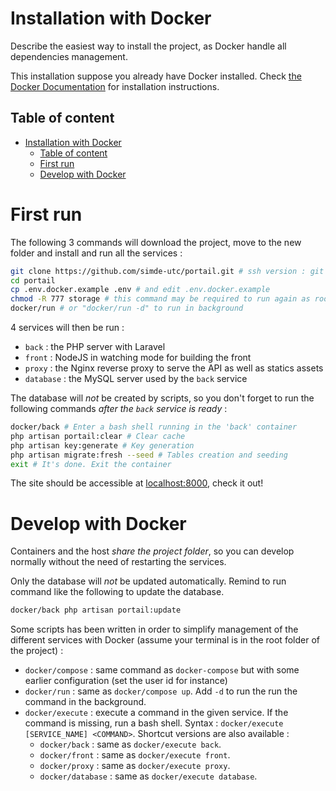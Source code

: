 # Installation with Docker

Describe the easiest way to install the project, as Docker handle all dependencies management.

This installation suppose you already have Docker installed. Check [the Docker Documentation](https://docs.docker.com/) for installation instructions.

## Table of content
- [Installation with Docker](#installation-with-docker)
	- [Table of content](#table-of-content)
  - [First run](#first-run)
  - [Develop with Docker](#develop-with-docker)

# First run

The following 3 commands will download the project, move to the new folder and install and run all the services :

```bash
git clone https://github.com/simde-utc/portail.git # ssh version : git clone git@github.com:simde-utc/portail.git
cd portail
cp .env.docker.example .env # and edit .env.docker.example
chmod -R 777 storage # this command may be required to run again as root to fix permissions issues
docker/run # or "docker/run -d" to run in background
```

4 services will then be run :
 * `back`  : the PHP server with Laravel
 * `front` : NodeJS in watching mode for building the front
 * `proxy` : the Nginx reverse proxy to serve the API as well as statics assets
 * `database` : the MySQL server used by the `back` service

The database will *not* be created by scripts, so you don't forget to run the following commands *after the `back` service is ready* :
```bash
docker/back # Enter a bash shell running in the 'back' container
php artisan portail:clear # Clear cache
php artisan key:generate # Key generation
php artisan migrate:fresh --seed # Tables creation and seeding
exit # It's done. Exit the container
```

The site should be accessible at [localhost:8000](http://localhost:8000), check it out!

# Develop with Docker

Containers and the host *share the project folder*, so you can develop normally without the need of restarting the services.

Only the database will *not* be updated automatically. Remind to run command like the following to update the database.
```bash
docker/back php artisan portail:update
```

Some scripts has been written in order to simplify management of the different services with Docker (assume your terminal is in the root folder of the project) :
 * `docker/compose` : same command as `docker-compose` but with some earlier configuration (set the user id for instance)
 * `docker/run`     : same as `docker/compose up`. Add `-d` to run the run the command in the background.
 * `docker/execute` : execute a command in the given service. If the command is missing, run a bash shell. Syntax : `docker/execute [SERVICE_NAME] <COMMAND>`. Shortcut versions are also available :
   * `docker/back` : same as `docker/execute back`.
   * `docker/front` : same as `docker/execute front`.
   * `docker/proxy` : same as `docker/execute proxy`.
   * `docker/database` : same as `docker/execute database`.
